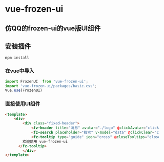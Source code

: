 # vue-frozen-ui

## 仿QQ的frozen-ui的vue版UI组件

## 安装插件
```
npm install
```

### 在vue中导入

``` javascript
import FrozenUI  from 'vue-frozen-ui';
import 'vue-frozen-ui/packages/basic.css';
Vue.use(FrozenUI)
```
### 直接使用UI组件

``` html
<template>
	<div>
		<div class="fixed-header">
			<fz-header title="消息" avatar="./logo" @clickAvatar="clickIcon" @clickIcon="clickIcon" />
			<fz-search placeholder="搜索" v-model="data" @clickClear="clickClear" @change="changeData" />
			<fz-tooltip type="guide" icon="cross" @closeTooltips="closeTooltips">
        欢迎使用 vue-frozen-ui
      </fz-tooltip>
		</div>
</template>
  ```
  
